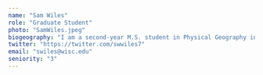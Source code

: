 ```yaml
---
name: "Sam Wiles"
role: "Graduate Student"
photo: "SamWiles.jpeg"
biogeography: "I am a second-year M.S. student in Physical Geography interested in paleoecology, climate change, landscape ecology, and forest systems. My current project is working up a pollen record from Central Michigan to investigate the relationship between abrupt ecological change and ecotonal dynamics."
twitter: "https://twitter.com/swwiles7"
email: "swiles@wisc.edu"
seniority: "3"
---
```



